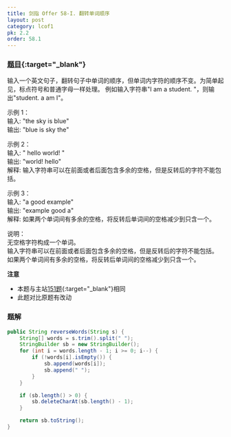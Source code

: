 ```yaml
---
title: 剑指 Offer 58-I. 翻转单词顺序
layout: post
category: lcof1
pk: 2.2
order: 58.1
---
```


### [题目](https://leetcode-cn.com/problems/fan-zhuan-dan-ci-shun-xu-lcof/){:target="_blank"}

输入一个英文句子，翻转句子中单词的顺序，但单词内字符的顺序不变。为简单起见，标点符号和普通字母一样处理。
例如输入字符串"I am a student. "，则输出"student. a am I"。

示例 1：  
输入: "the sky is blue"  
输出: "blue is sky the"

示例 2：  
输入: " hello world! "  
输出: "world! hello"  
解释: 输入字符串可以在前面或者后面包含多余的空格，但是反转后的字符不能包括。

示例 3：  
输入: "a good  example"  
输出: "example good a"  
解释: 如果两个单词间有多余的空格，将反转后单词间的空格减少到只含一个。


说明：  
无空格字符构成一个单词。  
输入字符串可以在前面或者后面包含多余的空格，但是反转后的字符不能包括。  
如果两个单词间有多余的空格，将反转后单词间的空格减少到只含一个。

**注意**
- 本题与主站[151题](https://leetcode-cn.com/problems/reverse-words-in-a-string/){:target="_blank"}相同
- 此题对比原题有改动

### 题解

```java
public String reverseWords(String s) {
    String[] words = s.trim().split(" ");
    StringBuilder sb = new StringBuilder();
    for (int i = words.length - 1; i >= 0; i--) {
        if (!words[i].isEmpty()) {
            sb.append(words[i]);
            sb.append(" ");
        }
    }

    if (sb.length() > 0) {
        sb.deleteCharAt(sb.length() - 1);
    }

    return sb.toString();
}
```